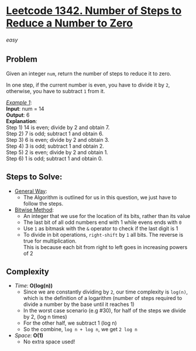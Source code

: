 # [Leetcode 1342. Number of Steps to Reduce a Number to Zero][Link]

###### easy

## Problem
Given an integer `num`, return the number of steps to reduce it to zero.

In one step, if the current number is even, you have to divide it by `2`,
otherwise, you have to subtract `1` from it.

<ins>_Example 1_</ins>: \
**Input**: num = 14 \
**Output**: 6 \
**Explanation**:\
Step 1) 14 is even; divide by 2 and obtain 7. \
Step 2) 7 is odd; subtract 1 and obtain 6.\
Step 3) 6 is even; divide by 2 and obtain 3. \
Step 4) 3 is odd; subtract 1 and obtain 2. \
Step 5) 2 is even; divide by 2 and obtain 1. \
Step 6) 1 is odd; subtract 1 and obtain 0.

## Steps to Solve:

+ <ins>General Way</ins>:
  + The Algorithm is outlined for us in this question, we just have
  to follow the steps.
+ <ins>Bitwise Method</ins>:
  + An integer that we use for the location of its bits, rather
    than its value
  + The last bit of all odd numbers end with 1 while evens ends with `0`
  + Use `1` as bitmask with the `&` operator to check if the last digit is 1
  + To divide in bit operations, `right-shift` by `1` all bits.
    The reverse is true for multiplication. \
    This is because each bit from right to left goes in increasing powers of 2


## Complexity

- *Time*: __O(log(n))__
  - Since we are constantly dividing by `2`, our time complexity is `log(n)`,
    which is the definition of a logarithm (number of steps required to divide
    a number by the base until it reaches 1)
  - In the worst case scenario (e.g #30), for half of the steps we divide by 2, (log n times)
  - For the other half, we subtract 1 (log n)
  - So the combine, `log n + log n`, we get `2 log n`
- *Space*: __O(1)__
  - No extra space used!










[Link]: https://leetcode.com/problems/number-of-steps-to-reduce-a-number-to-zero/description/
